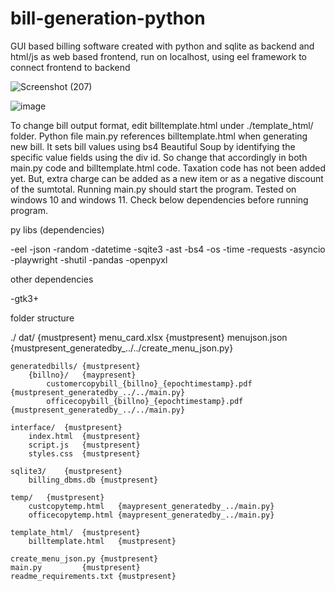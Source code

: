 # bill-generation-python
GUI based billing software created with python and sqlite as backend and html/js as web based frontend, run on localhost, using eel framework to connect frontend to backend

![Screenshot (207)](https://github.com/user-attachments/assets/2b86df0f-05a6-41a5-9287-67ea59a81beb)

![image](https://github.com/user-attachments/assets/4f2ec0c1-de0a-4b43-a597-1cba96deb0a3)


To change bill output format, edit billtemplate.html under ./template_html/ folder. Python file main.py references billtemplate.html when generating new bill. It sets bill values using bs4 Beautiful Soup by identifying the specific value fields using the div id. So change that accordingly in both main.py code and billtemplate.html code. Taxation code has not been added yet. But, extra charge can be added as a new item or as a negative discount of the sumtotal. Running main.py should start the program. Tested on windows 10 and windows 11. Check below dependencies before running program.

py libs (dependencies)

-eel
-json
-random
-datetime
-sqite3
-ast
-bs4
-os
-time
-requests
-asyncio
-playwright
-shutil
-pandas
-openpyxl

other dependencies

-gtk3+

folder structure

./
	dat/	{mustpresent}
		menu_card.xlsx	{mustpresent}
		menujson.json 	{mustpresent_generatedby_../../create_menu_json.py}

	generatedbills/	{mustpresent}
		{billno}/	{maypresent}
			customercopybill_{billno}_{epochtimestamp}.pdf	{mustpresent_generatedby_../../main.py}
			officecopybill_{billno}_{epochtimestamp}.pdf	{mustpresent_generatedby_../../main.py}
		
	interface/	{mustpresent}
		index.html	{mustpresent}
		script.js	{mustpresent}
		styles.css	{mustpresent}

	sqlite3/	{mustpresent}
		billing_dbms.db	{mustpresent}

	temp/	{mustpresent}
		custcopytemp.html	{maypresent_generatedby_../main.py}
		officecopytemp.html	{maypresent_generatedby_../main.py}

	template_html/	{mustpresent}
		billtemplate.html	{mustpresent}

	create_menu_json.py	{mustpresent}
	main.py			{mustpresent}
	readme_requirements.txt	{mustpresent}
